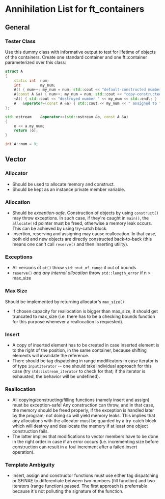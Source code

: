 # Annihilation List for ft_containers
## General
### Tester Class
Use this dummy class with informative output to test for lifetime of objects of the containers. Create one standard container and one ft::container parameterized over this class:
``` c++
struct A
{
	static int	num;
	int			my_num;
	A() { num++; my_num = num; std::cout << "default-constructed number " << my_num << std::endl; }
	A(const A &a) { num++; my_num = num; std::cout << "copy-constructed number " << my_num << " from number " << a.my_num << std::endl; }
	~A() { std::cout << "destroyed number " << my_num << std::endl; }
	A	&operator=(const A &a) { std::cout << my_num << " assigned to " << a.my_num << std::endl; my_num = a.my_num; return (*this); }
};

std::ostream	&operator<<(std::ostream &o, const A &a)
{
	o << a.my_num;
	return (o);
}

int A::num = 0;
```
## Vector
### Allocator
*	Should be used to allocate memory and construct.
*	Should be kept as an instance private member variable.
### Allocation
*	Should be _exception-safe_. Construction of objects by using `construct()` may throw exceptions. In such case, if they're caught in `main()`, the `allocate()`d pointer must be freed, otherwise a memory leak occurs. This can be achieved by using try-catch block.
*	Insertion, reserving and assigning may cause reallocation. In that case, both old and new objects are directly constructed back-to-back (this means one can't call `reserve()` and then inserting utility).
### Exceptions
*	All versions of `at()` throw `std::out_of_range` if out of bounds
*	`reserve()` _and any internal allocation_ throw `std::length_error` if n > max_size
### Max Size
Should be implemented by returning allocator's `max_size()`.
*	If chosen capacity for reallocation is bigger than max_size, it should get truncated to max_size (i.e. there has to be a checking bounds function for this purpose whenever a reallocation is requested).
### Insert
*	A copy of inserted element has to be created in case inserted element is to the right of the position, in the same container, because shifting elements will invalidate the reference.
*	There should be tag dispatching in range modificators in case iterator is of type `InputIterator` -- one should take individual approach for this case (try `std::istream_iterator` to check for that; if the iterator is exhausted, the behavior will be undefined).
### Reallocation
*	All copying/constructing/filling functions (namely insert and assign) must be exception-safe! Any construction can throw, and in that case, the memory should be freed properly, if the exception is handled later by the program; not doing so will yield memory leaks. This implies that any allocations with the allocator must be guarded by a try-catch block which will destroy and deallocate the memory if at least one object construction fails.
*	The latter implies that modifications to vector members have to be done in the right order in case if an error occurs (i.e. incrementing size before construction can result in a foul increment after a failed insert operation).
### Template Ambiguity
*	Insert, assign and constructor functions must use either tag dispatching or SFINAE to differentiate between two numbers (fill function) and two iterators (range function) passed. The first approach is preferrable because it's not polluting the signature of the function.